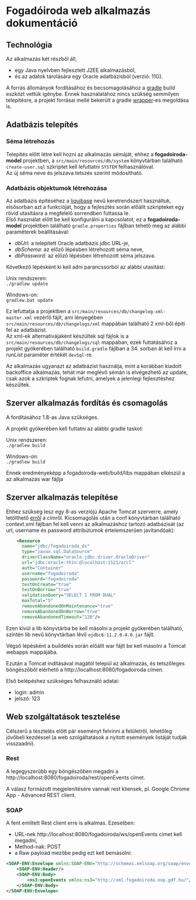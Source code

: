 # Fogadóiroda web alkalmazás dokumentáció

## Technológia

Az alkalmazás két részből áll,

* egy Java nyelvben fejlesztett J2EE alkalmazásból,
* és az adatok tárolására egy Oracle adatbázisból (verzió: 11G).

A forrás állományok fordításához és becsomagolásához a [gradle](http://gradle.org) build eszközt vettük igénybe. Ennek használatához nincs szükség semmilyen telepítésre, a projekt forrásai mellé bekerült a gradle [wrapper](https://docs.gradle.org/current/userguide/gradle_wrapper.html)-es megoldása is. 

## Adatbázis telepítés

### Séma létrehozás

Telepítés előtt létre kell hozni az alkalmazás sémáját, ehhez a **fogadoiroda-model** projektben, a `src/main/resources/db/system` könyvtárban található `create-user.sql` szkriptet kell lefuttatni `SYSTEM` felhasználóval.  
Az új séma neve és jelszava tetszés szerint módosítható. 

### Adatbázis objektumok létrehozása

Az adatbázis építéséhez a [liquibase](http://www.liquibase.org) nevű keretrendszert használtuk, elsősorban azt a funkcióját, hogy a fejlesztés során előállt szkripteket egy rövid utasításra a megfelelő sorrendben futtassa le.  
Első használat előtt be kell konfigurálni a kapcsolatot, ez a **fogadoiroda-model** projektben található `gradle.properties` fájlban tehető meg az alábbi paraméterek beállításával:

* *dbUrl*: a telepített Oracle adatbázis jdbc URL-je,
* *dbSchema*: az előző lépésben létrehozott séma neve,
* *dbPassword*: az előző lépésben létrehozott séma jelszava.

Következő lépésként ki kell adni parancssorból az alábbi utasítást:

Unix rendszeren:  
`./gradlew update`

Windows-on:  
`gradlew.bat update`

Ez lefuttatja a projektben a `src/main/resources/db/changelog-xml-master.xml` vezérlő fájlt, ami lényegében `src/main/resources/db/changelogs/xml` mappában található 2 xml-ből építi fel az adatbázist.  
Az xml-ek alternatívájaként készültek sql fájlok is a `src/main/resources/db/changelogs/sql` mappában, ezek futtatásához a projekt gyökerében található `build.gradle` fájlban a 34. sorban át kell írni a *runList* paraméter értékét `devSql`-re.

Az alkalmazás ugyanazt az adatbázist használja, mint a korábban kiadott backoffice alkalmazás, tehát már meglévő sémán is elvégezhető az update, csak azok a szkriptek fognak lefutni, amelyek a jelenlegi fejlesztéshez készültek.

## Szerver alkalmazás fordítás és csomagolás

A fordításához 1.8-as Java szükséges.

A projekt gyökerében kell futtatni az alábbi gradle taskot:

Unix rendszeren:  
`./gradlew build`

Windows-on:  
`./gradlew build`

Ennek eredményeképp a fogadoiroda-web/build/libs mappában elkészül a az alkalmazás war fájlja

## Szerver alkalmazás telepítése

Ehhez szükség lesz egy 8-as verziójú Apache Tomcat szerverre, amely letölthető [erről](http://xenia.sote.hu/ftp/mirrors/www.apache.org/tomcat/tomcat-8/v8.0.33/bin/apache-tomcat-8.0.33.zip) a címről. Kicsomagolás után a conf könyvtárban található context.xml fájlban fel kell venni az alkalmazáshoz tartozó adatbázisát (az url, username és password attribútumok értelemszerűen javítandóak):

```xml
    <Resource
      name="jdbc/fogadoiroda_ds"
      type="javax.sql.DataSource"
      driverClassName="oracle.jdbc.driver.OracleDriver"
      url="jdbc:oracle:thin:@localhost:1521/orcl"
      auth="Container"
      username="fogadoiroda"
      password="fogadoiroda"
      testOnCreate="true"
      testOnBorrow="true"
      validationQuery="SELECT 1 FROM DUAL"
      maxTotal="5"
      removeAbandonedOnMaintenance="true"
      removeAbandonedOnBorrow="true"
      removeAbandonedTimeout="120"/>
```

Ezen kívül a lib könyvtárba be kell másolni a projekt gyökerében található, szintén lib nevű könyvtárban lévő `ojdbc6-11.2.0.4.0.jar` fájlt.

Végső lépésként a buildelés során előállt war fájlt be kell másolni a Tomcat webapps mappájába.

Ezután a Tomcat indításával magától települ az alkalmazás, és tetszőleges böngészőből elérhető a http://localhost:8080/fogadoiroda címen.

Első belépéshez szükséges felhasználó adatai:

* login: admin
* jelszó: 123

## Web szolgáltatások tesztelése

Célszerű a tesztelés előtt pár eseményt felvinni a felületről, lehetőleg jövőbeli kezdéssel (a web szolgáltatások a nyitott események listáját tudják visszaadni).

### Rest

A legegyszerűbb egy böngészőben megadni a http://localhost:8080/fogadoiroda/rest/openEvents címet.

A válasz formázott megjelenítésére vannak rest kliensek, pl. Google Chrome App - Advanced REST client.

### SOAP

A fent említett Rest client erre is alkalmas. Ezesetben:

* URL-nek http://localhost:8080/fogadoiroda/ws/openEvents címet kell megadni, 
* Method-nak: POST
* a Raw payload mezőbe pedig ezt kell bemásolni:

```xml
<SOAP-ENV:Envelope xmlns:SOAP-ENV="http://schemas.xmlsoap.org/soap/envelope/">
	<SOAP-ENV:Header/>
	<SOAP-ENV:Body>
		<ns3:openEvents xmlns:ns3="http://xml.fogadoiroda.oop.gdf.hu/"/>
	</SOAP-ENV:Body>
</SOAP-ENV:Envelope>
```